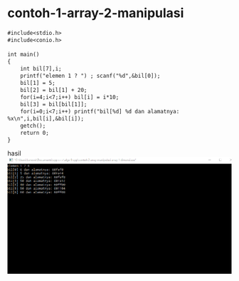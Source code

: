 # contoh-1-array-2-manipulasi

    #include<stdio.h>
    #include<conio.h>

    int main()
    {
        int bil[7],i;
        printf("elemen 1 ? ") ; scanf("%d",&bil[0]);
        bil[1] = 5;
        bil[2] = bil[1] + 20;
        for(i=4;i<7;i++) bil[i] = i*10;
        bil[3] = bil[bil[1]];
        for(i=0;i<7;i++) printf("bil[%d] %d dan alamatnya: %x\n",i,bil[i],&bil[i]);
        getch();
        return 0;
    }
    
    
    
    
hasil
![img](https://github.com/septianaana/contoh-1-array-2-manipulasi/blob/master/contoh%20array%202%20manipulasi%201.png?raw=true)
